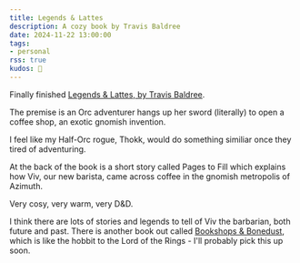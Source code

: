 ```yaml
---
title: Legends & Lattes
description: A cozy book by Travis Baldree
date: 2024-11-22 13:00:00
tags:
- personal
rss: true
kudos: 📖
---
```


Finally finished [Legends & Lattes, by Travis Baldree](https://www.goodreads.com/book/show/61242426-legends-lattes).

The premise is an Orc adventurer hangs up her sword (literally) to open a coffee shop, an exotic gnomish invention.

I feel like my Half-Orc rogue, Thokk, would do something similiar once they tired of adventuring.

At the back of the book is a short story called Pages to Fill which explains how Viv, our new barista, came across coffee in the gnomish metropolis of Azimuth.

Very cosy, very warm, very <attr title="Dungeons and Dragons">D&D</attr>.

I think there are lots of stories and legends to tell of Viv the barbarian, both future and past. There is another book out called [Bookshops & Bonedust](https://www.goodreads.com/book/show/65213543-bookshops-bonedust), which is like the hobbit to the Lord of the Rings - I'll probably pick this up soon.